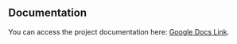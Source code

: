 ## Documentation
You can access the project documentation here: [Google Docs Link](https://docs.google.com/document/d/1Gh_DU3xs_SU6Ua_fiWvdWlTDxkrOQKubdXNJnKyDmIM/edit?tab=t.0).

